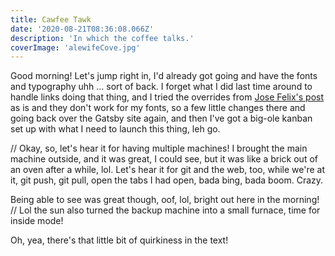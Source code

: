 ```yaml
---
title: Cawfee Tawk
date: '2020-08-21T08:36:08.066Z'
description: 'In which the coffee talks.'
coverImage: 'alewifeCove.jpg'
---
```


Good morning! Let's jump right in, I'd already got going and have the fonts and typography uhh ... sort of back. I forget what I did last time around to handle links doing that thing, and I tried the overrides from [Jose Felix's post](https://dev.to/joserfelix/how-to-make-a-static-blog-with-next-js-2bd6) as is and they don't work for my fonts, so a few little changes there and going back over the Gatsby site again, and then I've got a big-ole kanban set up with what I need to launch this thing, leh go.

// Okay, so, let's hear it for having multiple machines! I brought the main machine outside, and it was great, I could see, but it was like a brick out of an oven after a while, lol. Let's hear it for git and the web, too, while we're at it, git push, git pull, open the tabs I had open, bada bing, bada boom. Crazy.

Being able to see was great though, oof, lol, bright out here in the morning! // Lol the sun also turned the backup machine into a small furnace, time for inside mode!

Oh, yea, there's that little bit of quirkiness in the text!
